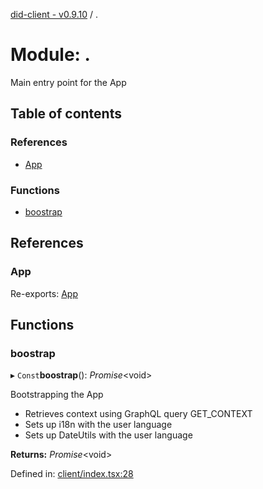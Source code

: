 [did-client - v0.9.10](../README.md) / .

# Module: .

Main entry point for the App

## Table of contents

### References

- [App](_.md#app)

### Functions

- [boostrap](_.md#boostrap)

## References

### App

Re-exports: [App](app.md#app)

## Functions

### boostrap

▸ `Const`**boostrap**(): *Promise*<void\>

Bootstrapping the App

* Retrieves context using GraphQL query GET_CONTEXT
* Sets up i18n with the user language
* Sets up DateUtils with the user language

**Returns:** *Promise*<void\>

Defined in: [client/index.tsx:28](https://github.com/Puzzlepart/did/blob/dev/client/index.tsx#L28)
